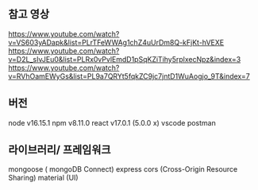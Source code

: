## 참고 영상
https://www.youtube.com/watch?v=VS603yADapk&list=PLrTFeWWAg1chZ4uUrDm8Q-kFjKt-hVEXE
https://www.youtube.com/watch?v=D2L_sIvJEu0&list=PLRx0vPvlEmdD1pSqKZiTihy5rplxecNpz&index=3
https://www.youtube.com/watch?v=RVhOamEWyGs&list=PL9a7QRYt5fqkZC9jc7jntD1WuAogjo_9T&index=7

## 버전
node v16.15.1
npm v8.11.0
react v17.0.1 (5.0.0 x)
vscode
postman

## 라이브러리/ 프레임워크
mongoose ( mongoDB Connect)
express
cors (Cross-Origin Resource Sharing)
material (UI)